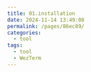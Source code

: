 ```yaml
---
title: 01.installation
date: 2024-11-14 13:49:08
permalink: /pages/86ec89/
categories: 
  - tool
tags: 
  - tool
  - WezTerm
---
```

